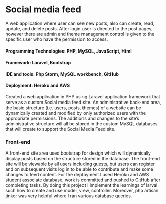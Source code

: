 # Social media feed
A web application where user can see new posts, also can create, read, update, and delete posts. After login user is directed to the post pages, however there are admin and theme management control is given to the specific user who have the permission to access.

#### Programming Technologies: PHP, MySQL, JavaScript, Html
#### Framework: Laravel, Bootstrap
#### IDE and tools: Php Storm, MySQL workbench, GitHub
#### Deployment: Heroku and AWS

Created a web application in PHP using Laravel application framework that serve as a custom Social media feed site. An administrative back-end area, the basic structure (i.e. users, posts, themes) of a website can be dynamically created and modified by only authorized users with the appropriate permissions. The additions and changes to the site’s administrative structure will all be stored in the custom MySQL databases that will create to support the Social Media Feed site.

### Front-end
A front-end site area used bootstrap for design which will dynamically display posts based on the structure stored in the database. The front-end site will be viewable by all users including guests, but users can register and on subsequent visits log in to be able to contribute and make some changes to feed content.
For the deployment I used Heroku and AWS student associate database, work is committed and pushed to GitHub after completing tasks. By doing this project I implement the learnings of larval such how to create and use model, view, controller. Moreover, php artisan tinker was very helpful where I ran various database queries. 
